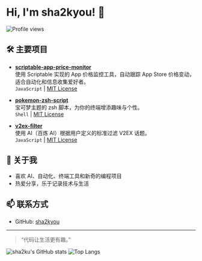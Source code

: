 # Hi, I'm sha2kyou! 👋

![Profile views](https://komarev.com/ghpvc/?username=sha2ku&color=blue)

## 🛠️ 主要项目

- [**scriptable-app-price-monitor**](https://github.com/sha2kyou/scriptable-app-price-monitor)  
  使用 Scriptable 实现的 App 价格监控工具，自动跟踪 App Store 价格变动，适合自动化和信息收集爱好者。  
  `JavaScript` | [MIT License](https://github.com/sha2kyou/scriptable-app-price-monitor/blob/main/LICENSE)

- [**pokemon-zsh-script**](https://github.com/sha2kyou/pokemon-zsh-script)  
  宝可梦主题的 zsh 脚本，为你的终端增添趣味与个性。  
  `Shell` | [MIT License](https://github.com/sha2kyou/pokemon-zsh-script/blob/main/LICENSE)

- [**v2ex-filter**](https://github.com/sha2kyou/v2ex-filter)  
  使用 AI（百炼 AI）根据用户定义的标准过滤 V2EX 话题。  
  `JavaScript` | [MIT License](https://github.com/sha2kyou/v2ex-filter/blob/main/LICENSE)

## 🌱 关于我

- 喜欢 AI、自动化、终端工具和新奇的编程项目
- 热爱分享，乐于记录技术与生活

## 📫 联系方式

- GitHub: [sha2kyou](https://github.com/sha2kyou)

---

> “代码让生活更有趣。”

![sha2ku's GitHub stats](https://github-readme-stats.vercel.app/api?username=sha2kyou&show_icons=true&theme=radical)
![Top Langs](https://github-readme-stats.vercel.app/api/top-langs/?username=sha2kyou&layout=compact&theme=radical)
